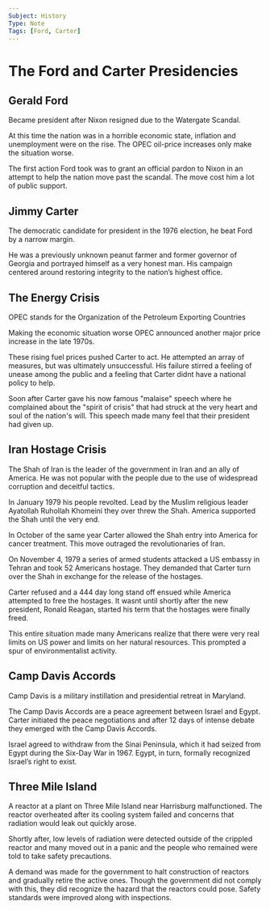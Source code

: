 ```yaml
---
Subject: History
Type: Note
Tags: [Ford, Carter]
---
```

# The Ford and Carter Presidencies
## Gerald Ford
Became president after Nixon resigned due to the Watergate Scandal.

At this time the nation was in a horrible economic state, inflation and unemployment were on the rise. The OPEC oil-price increases only make the situation worse.

The first action Ford took was to grant an official pardon to Nixon in an attempt to help the nation move past the scandal. The move cost him a lot of public support.

## Jimmy Carter
The democratic candidate for president in the 1976 election, he beat Ford by a narrow margin.

He was a previously unknown peanut farmer and former governor of Georgia and portrayed himself as a very honest man. His campaign centered around restoring integrity to the nation’s highest office.

## The Energy Crisis
OPEC stands for the Organization of the Petroleum Exporting Countries

Making the economic situation worse OPEC announced another major price increase in the late 1970s.

These rising fuel prices pushed Carter to act. He attempted an array of measures, but was ultimately unsuccessful. His failure stirred a feeling of unease among the public and a feeling that Carter didnt have a national policy to help.

Soon after Carter gave his now famous "malaise" speech where he complained about the "spirit of crisis" that had struck at the very heart and soul of the nation's will. This speech made many feel that their president had given up.

## Iran Hostage Crisis
The Shah of Iran is the leader of the government in Iran and an ally of America. He was not popular with the people due to the use of widespread corruption and deceitful tactics.

In January 1979 his people revolted. Lead by the Muslim religious leader Ayatollah Ruhollah Khomeini they over threw the Shah. America supported the Shah until the very end.

In October of the same year Carter allowed the Shah entry into America for cancer treatment. This move outraged the revolutionaries of Iran.

On November 4, 1979 a series of armed students attacked a US embassy in Tehran and took 52 Americans hostage. They demanded that Carter turn over the Shah in exchange for the release of the hostages.

Carter refused and a 444 day long stand off ensued while America attempted to free the hostages. It wasnt until shortly after the new president, Ronald Reagan, started his term that the hostages were finally freed. 

This entire situation made many Americans realize that there were very real limits on US power and limits on her natural resources. This prompted a spur of environmentalist activity.

## Camp Davis Accords
Camp Davis is a military instillation and presidential retreat in Maryland.

The Camp Davis Accords are a peace agreement between Israel and Egypt. Carter initiated the peace negotiations and after 12 days of intense debate they emerged with the Camp Davis Accords. 

Israel agreed to withdraw from the Sinai Peninsula, which it had seized from Egypt during the Six-Day War in 1967. Egypt, in turn, formally recognized Israel’s right to exist.

## Three Mile Island
A reactor at a plant on Three Mile Island near Harrisburg malfunctioned. The reactor overheated after its cooling system failed and concerns that radiation would leak out quickly arose.

Shortly after, low levels of radiation were detected outside of the crippled reactor and many moved out in a panic and the people who remained were told to take safety precautions.

A demand was made for the government to halt construction of reactors and gradually retire the active ones. Though the government did not comply with this, they did recognize the hazard that the reactors could pose. Safety standards were improved along with inspections.